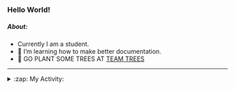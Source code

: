 ### Hello World!

##### About:
- Currently I am a student.
- 🌱 I’m learning how to make better documentation.
- 🌱 GO PLANT SOME TREES AT [TEAM TREES](https://teamtrees.org/)

---
<details>
  <summary>:zap: My Activity:</summary>
  
<!--START_SECTION:waka-->
![Code Time](http://img.shields.io/badge/Code%20Time-1%2C172%20hrs%2037%20mins-blue)

**I'm a Night 🦉** 

```text
🌞 Morning                1871 commits        ███░░░░░░░░░░░░░░░░░░░░░░   10.02 % 
🌆 Daytime                6378 commits        █████████░░░░░░░░░░░░░░░░   34.17 % 
🌃 Evening                5346 commits        ███████░░░░░░░░░░░░░░░░░░   28.64 % 
🌙 Night                  5070 commits        ███████░░░░░░░░░░░░░░░░░░   27.16 % 
```
📅 **I'm Most Productive on Wednesday** 

```text
Monday                   2623 commits        ████░░░░░░░░░░░░░░░░░░░░░   14.05 % 
Tuesday                  2540 commits        ███░░░░░░░░░░░░░░░░░░░░░░   13.61 % 
Wednesday                4373 commits        ██████░░░░░░░░░░░░░░░░░░░   23.43 % 
Thursday                 2397 commits        ███░░░░░░░░░░░░░░░░░░░░░░   12.84 % 
Friday                   1968 commits        ███░░░░░░░░░░░░░░░░░░░░░░   10.54 % 
Saturday                 1634 commits        ██░░░░░░░░░░░░░░░░░░░░░░░   08.75 % 
Sunday                   3130 commits        ████░░░░░░░░░░░░░░░░░░░░░   16.77 % 
```


📊 **This Week I Spent My Time On** 

```text
🔥 Editors: 
IntelliJ                 1 hr 4 mins         █████████████░░░░░░░░░░░░   53.07 % 
VS Code                  56 mins             ████████████░░░░░░░░░░░░░   46.93 % 

🐱‍💻 Projects: 
iris-flower-ml           51 mins             ███████████░░░░░░░░░░░░░░   42.50 % 
intro                    50 mins             ███████████░░░░░░░░░░░░░░   42.10 % 
FilterHelperTest.kt      6 mins              █░░░░░░░░░░░░░░░░░░░░░░░░   05.78 % 
LightEditProject         5 mins              █░░░░░░░░░░░░░░░░░░░░░░░░   04.82 % 
Unknown Project          3 mins              █░░░░░░░░░░░░░░░░░░░░░░░░   03.10 % 
```


 Last Updated on 02/09/2023 06:10:47 UTC
<!--END_SECTION:waka-->
</details>
